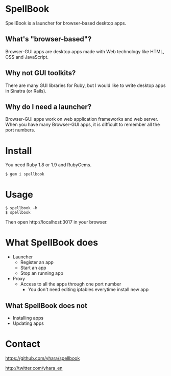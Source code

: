 SpellBook
=========

SpellBook is a launcher for browser-based desktop apps.

What's "browser-based"?
-----------------------

Browser-GUI apps are desktop apps made with Web technology
like HTML, CSS and JavaScript.

Why not GUI toolkits?
---------------------

There are many GUI libraries for Ruby, but I would like to
write desktop apps in Sinatra (or Rails).

Why do I need a launcher?
-------------------------

Browser-GUI apps work on web application frameworks and
web server.
When you have many Browser-GUI apps, it is difficult to
remember all the port numbers.

Install
=======

You need Ruby 1.8 or 1.9 and RubyGems.

    $ gem i spellbook

Usage
=====

    $ spellbook -h
    $ spellbook

Then open http://localhost:3017 in your browser.

What SpellBook does
===================

* Launcher
  * Register an app
  * Start an app
  * Stop an running app
* Proxy
  * Access to all the apps through one port number
    * You don't need editing iptables everytime install new app

What SpellBook does not
-----------------------

* Installing apps
* Updating apps

Contact
=======

https://github.com/yhara/spellbook

http://twitter.com/yhara_en
